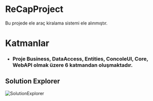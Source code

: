 # ReCapProject
Bu projede ele araç kiralama sistemi ele alınmıştır.

# Katmanlar
* ### Proje Business, DataAccess, Entities, ConcoleUI, Core, WebAPI olmak üzere 6 katmandan oluşmaktadır.

## Solution Explorer
![SolutionExplorer](https://user-images.githubusercontent.com/76704724/115153139-252d1600-a07d-11eb-9368-f8f1166b87bd.PNG)


